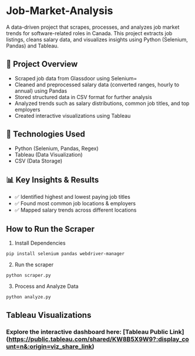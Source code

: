 # Job-Market-Analysis

A data-driven project that scrapes, processes, and analyzes job market trends for software-related roles in Canada. This project extracts job listings, cleans salary data, and visualizes insights using Python (Selenium, Pandas) and Tableau.

## 🚀 Project Overview
* Scraped job data from Glassdoor using Selenium=
* Cleaned and preprocessed salary data (converted ranges, hourly to annual) using Pandas
* Stored structured data in CSV format for further analysis
* Analyzed trends such as salary distributions, common job titles, and top employers
* Created interactive visualizations using Tableau

## 📂 Technologies Used
* Python (Selenium, Pandas, Regex)
* Tableau (Data Visualization)
* CSV (Data Storage)

## 📊 Key Insights & Results
* ✅ Identified highest and lowest paying job titles
* ✅ Found most common job locations & employers
* ✅ Mapped salary trends across different locations

## How to Run the Scraper
1. Install Dependencies
```
pip install selenium pandas webdriver-manager
```

2. Run the scraper
```
python scraper.py
```

3. Process and Analyze Data
```
python analyze.py
```

## Tableau Visualizations
### Explore the interactive dashboard here: [Tableau Public Link] (https://public.tableau.com/shared/KW8B5X9W9?:display_count=n&:origin=viz_share_link)
